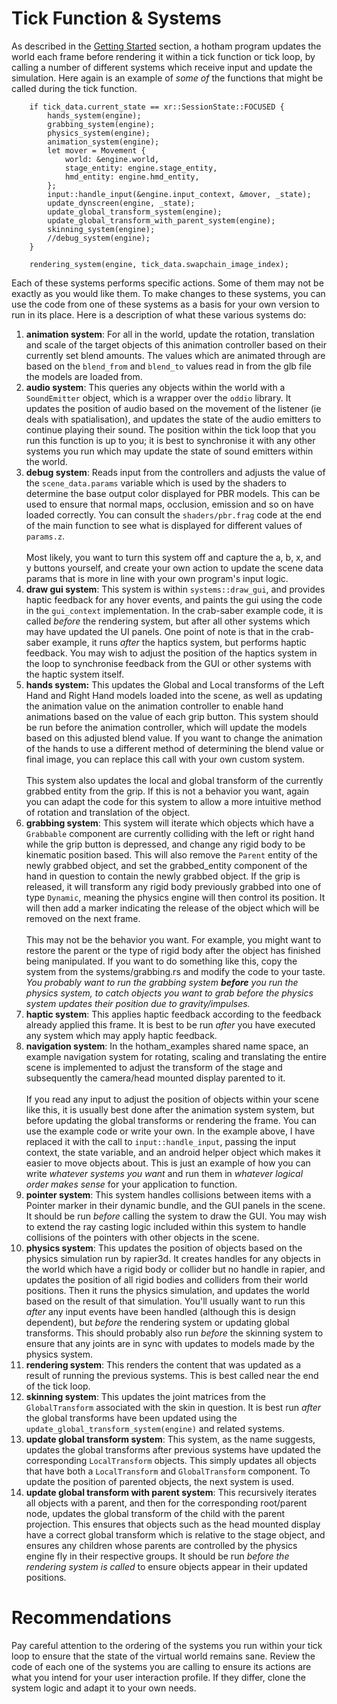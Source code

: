 # Tick Function & Systems

As described in the [Getting Started](getting_started.md) section, a hotham program updates the world each frame before rendering it within a tick function or tick loop, by calling a number of different systems which receive input and update the simulation.  Here again is an example of *some of* the functions that might be called during the tick function.

```rust,noplayground
    if tick_data.current_state == xr::SessionState::FOCUSED {
        hands_system(engine);
        grabbing_system(engine);
        physics_system(engine);
        animation_system(engine);
		let mover = Movement {
			world: &engine.world,
			stage_entity: engine.stage_entity,
			hmd_entity: engine.hmd_entity,
		};
		input::handle_input(&engine.input_context, &mover, _state);
		update_dynscreen(engine, _state);
        update_global_transform_system(engine);
        update_global_transform_with_parent_system(engine);
        skinning_system(engine);
        //debug_system(engine);
    }

    rendering_system(engine, tick_data.swapchain_image_index);
```

Each of these systems performs specific actions.  Some of them may not be exactly as you would like them. To make changes to these systems, you can use the code from one of these systems as a basis for your own version to run in its place.  Here is a description of what these various systems do:

1. **animation system**: For all <AnimationController> in the world, update the rotation, translation and scale of the target objects of this animation controller based on their currently set blend amounts.  The values which are animated through are based on the `blend_from` and `blend_to` values read in from the glb file the models are loaded from.
1. **audio system**: This queries any objects within the world with a `SoundEmitter` object, which is a wrapper over the `oddio` library.  It updates the position of audio based on the movement of the listener (ie deals with spatialisation), and updates the state of the audio emitters to continue playing their sound.  The position within the tick loop that you run this function is up to you; it is best to synchronise it with any other systems you run which may update the state of sound emitters within the world.
1. **debug system**: Reads input from the controllers and adjusts the value of the `scene_data.params` variable which is used by the shaders to determine the base output color displayed for PBR models.  This can be used to ensure that normal maps, occlusion, emission and so on have loaded correctly.  You can consult the `shaders/pbr.frag` code at the end of the main function to see what is displayed for different values of `params.z`.<br/><br/>Most likely, you want to turn this system off and capture the a, b, x, and y buttons yourself, and create your own action to update the scene data params that is more in line with your own program's input logic.
1. **draw gui system**: This system is within `systems::draw_gui`, and provides haptic feedback for any hover events, and paints the gui using the code in the `gui_context` implementation.  In the crab-saber example code, it is called *before* the rendering system, but after all other systems which may have updated the UI panels. One point of note is that in the crab-saber example, it runs *after* the haptics system, but performs haptic feedback.  You may wish to adjust the position of the haptics system in the loop to synchronise feedback from the GUI or other systems with the haptic system itself.
1. **hands system:** This updates the Global and Local transforms of the Left Hand and Right Hand models loaded into the scene, as well as updating the animation value on the animation controller to enable hand animations based on the value of each grip button.  This system should be run before the animation controller, which will update the models based on this adjusted blend value.  If you want to change the animation of the hands to use a different method of determining the blend value or final image, you can replace this call with your own custom system.<br/><br/>This system also updates the local and global transform of the currently grabbed entity from the grip.  If this is not a behavior you want, again you can adapt the code for this system to allow a more intuitive method of rotation and translation of the object.
1. **grabbing system**: This system will iterate which objects which have a `Grabbable` component are currently colliding with the left or right hand while the grip button is depressed, and change any rigid body to be kinematic position based.  This will also remove the `Parent` entity of the newly grabbed object, and set the grabbed_entity component of the hand in question to contain the newly grabbed object.  If the grip is released, it will transform any rigid body previously grabbed into one of type `Dynamic`, meaning the physics engine will then control its position.  It will then add a marker indicating the release of the object which will be removed on the next frame.<br/><br/>This may not be the behavior you want.  For example, you might want to restore the parent or the type of rigid body after the object has finished being manipulated.  If you want to do something like this, copy the system from the systems/grabbing.rs and modify the code to your taste. *You probably want to run the grabbing system **before** you run the physics system, to catch objects you want to grab before the physics system updates their position due to gravity/impulses.*
1. **haptic system**: This applies haptic feedback according to the feedback already applied this frame.  It is best to be run *after* you have executed any system which may apply haptic feedback.
1. **navigation system**: In the hotham_examples shared name space, an example navigation system for rotating, scaling and translating the entire scene is implemented to adjust the transform of the stage and subsequently the camera/head mounted display parented to it.<br/><br/>If you read any input to adjust the position of objects within your scene like this, it is usually best done after the animation system system, but before updating the global transforms or rendering the frame.  You can use the example code or write your own.  In the example above, I have replaced it with the call to `input::handle_input`, passing the input context, the state variable, and an android helper object which makes it easier to move objects about.  This is just an example of how you can write *whatever systems you want* and run them in *whatever logical order makes sense* for your application to function.
1. **pointer system**: This system handles collisions between items with a Pointer marker in their dynamic bundle, and the GUI panels in the scene.  It should be run *before* calling the system to draw the GUI.  You may wish to extend the ray casting logic included within this system to handle collisions of the pointers with other objects in the scene.
1. **physics system**: This updates the position of objects based on the physics simulation run by rapier3d.  It creates handles for any objects in the world which have a rigid body or collider but no handle in rapier, and updates the position of all rigid bodies and colliders from their world positions.  Then it runs the physics simulation, and updates the world based on the result of that simulation.  You'll usually want to run this *after* any input events have been handled (although this is design dependent), but *before* the rendering system or updating global transforms.  This should probably also run *before* the skinning system to ensure that any joints are in sync with updates to models made by the physics system.
1. **rendering system**: This renders the content that was updated as a result of running the previous systems.  This is best called near the end of the tick loop.
1. **skinning system**: This updates the joint matrices from the `GlobalTransform` associated with the skin in question.  It is best run *after* the global transforms have been updated using the `update_global_transform_system(engine)` and related systems.
1. **update global transform system**: This system, as the name suggests, updates the global transforms after previous systems have updated the corresponding `LocalTransform` objects. This simply updates all objects that have both a `LocalTransform` and `GlobalTransform` component.  To update the position of parented objects, the next system is used.
1. **update global transform with parent system**: This recursively iterates all objects with a parent, and then for the corresponding root/parent node, updates the global transform of the child with the parent projection.  This ensures that objects such as the head mounted display have a correct global transform which is relative to the stage object, and ensures any children whose parents are controlled by the physics engine fly in their respective groups.  It should be run *before the rendering system is called* to ensure objects appear in their updated positions.

# Recommendations

Pay careful attention to the ordering of the systems you run within your tick loop to ensure that the state of the virtual world remains sane.  Review the code of each one of the systems you are calling to ensure its actions are what you intend for your user interaction profile.  If they differ, clone the system logic and adapt it to your own needs.

